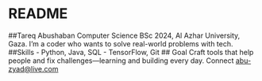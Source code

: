# README
##Tareq Abushaban   Computer Science BSc 2024, Al Azhar University, Gaza. I’m a coder who wants to solve real-world problems with tech.    ##Skills   - Python, Java, SQL   - TensorFlow, Git    ## Goal   Craft tools that help people and fix challenges—learning and building every day.    Connect  abu-zyad@live.com  
